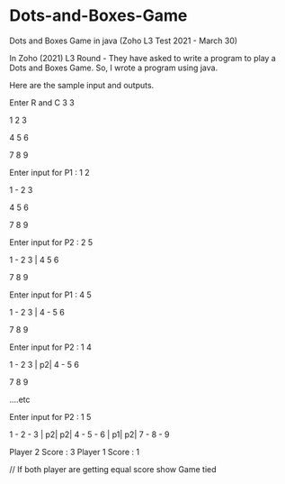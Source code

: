 # Dots-and-Boxes-Game
Dots and Boxes Game in java (Zoho L3 Test 2021 - March 30)

In Zoho (2021) L3 Round - They have asked to write a program to play a Dots and Boxes Game.
So, I wrote a program using java.

Here are the sample input and outputs.

Enter R and C
3 3

1   2   3

4   5   6

7   8   9

Enter input for P1 : 
1 2

1 - 2   3

4   5   6

7   8   9

Enter input for P2 : 
2 5

1 - 2   3
    |
4   5   6

7   8   9

Enter input for P1 : 
4 5

1 - 2   3
    |
4 - 5   6

7   8   9

Enter input for P2 : 
1 4

1 - 2   3
| p2|
4 - 5   6

7   8   9

....etc

Enter input for P2 : 
1 5

1 - 2 - 3
| p2| p2|
4 - 5 - 6
| p1| p2|
7 - 8 - 9

Player 2 Score : 3
Player 1 Score : 1

// If both player are getting equal score show Game tied
